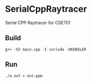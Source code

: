 # SerialCppRaytracer
Serial CPP Raytracer for CSE701

## Build

```g++ -O2 main.cpp -I include -DKENSLER```

## Run
```./a.out > out.ppm```
